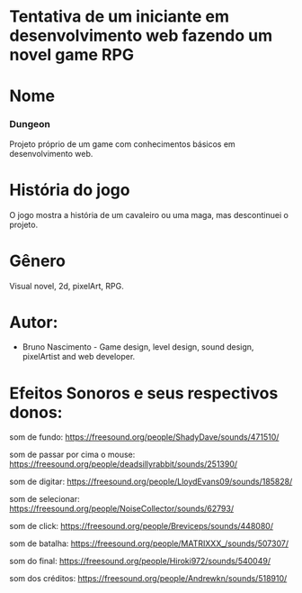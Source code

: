 # Tentativa de um iniciante em desenvolvimento web fazendo um novel game RPG

# Nome 
### Dungeon
Projeto próprio de um game com conhecimentos básicos em desenvolvimento web.

# História do jogo
O jogo mostra a história de um cavaleiro ou uma maga, mas descontinuei o projeto.

# Gênero
Visual novel, 2d, pixelArt, RPG.


# Autor: 

 - Bruno Nascimento - Game design, level design, sound design, pixelArtist and web developer.

# Efeitos Sonoros e seus respectivos donos:

som de fundo:
https://freesound.org/people/ShadyDave/sounds/471510/

som de passar por cima o mouse:
https://freesound.org/people/deadsillyrabbit/sounds/251390/

som de digitar:
https://freesound.org/people/LloydEvans09/sounds/185828/

som de selecionar:
https://freesound.org/people/NoiseCollector/sounds/62793/

som de click:
https://freesound.org/people/Breviceps/sounds/448080/

som de batalha:
https://freesound.org/people/MATRIXXX_/sounds/507307/

som do final:
https://freesound.org/people/Hiroki972/sounds/540049/

som dos créditos:
https://freesound.org/people/Andrewkn/sounds/518910/

